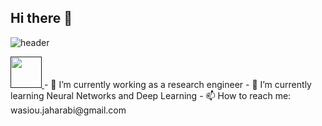 ## Hi there 👋

![header](https://capsule-render.vercel.app/api?text=Hi%20There&animation=fadeIn&fontColor=00000)

<a href="">
  <img height="50" src="https://giphy.com/embed/11JliVf7HERhJu"/>
</a>
- 🔭 I’m currently working as a research engineer
- 🌱 I’m currently learning Neural Networks and Deep Learning
- 📫 How to reach me: wasiou.jaharabi@gmail.com

